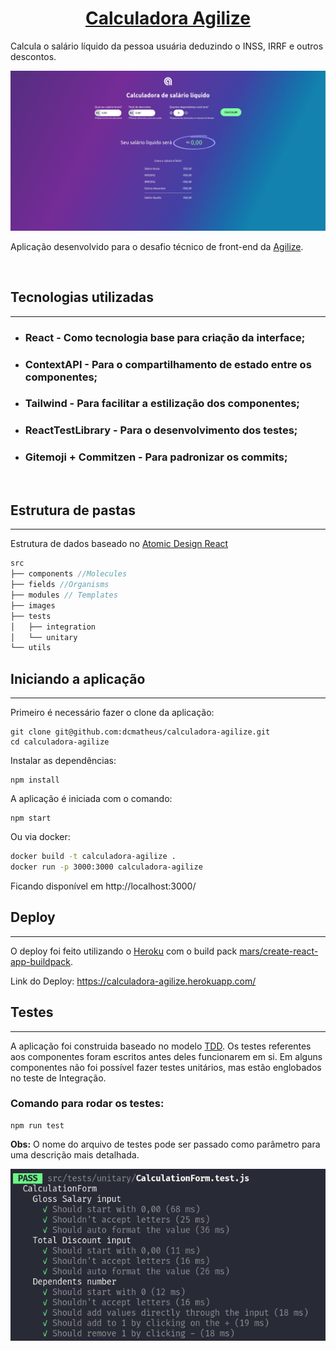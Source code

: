 <div align='center'>

# [Calculadora Agilize](https://calculadora-agilize.herokuapp.com/)
</div>

Calcula o salário líquido da pessoa usuária deduzindo o INSS, IRRF e outros descontos.

[![Imagem da aplicação](public/app.png)](https://calculadora-agilize.herokuapp.com/)

Aplicação desenvolvido para o desafio técnico de front-end da [Agilize](https://agilize.com.br/).

<br />

## Tecnologias utilizadas
---
- ### **React** - Como tecnologia base para criação da interface;
- ### **ContextAPI** - Para o compartilhamento de estado entre os componentes;
- ### **Tailwind** - Para facilitar a estilização dos componentes;
- ### **ReactTestLibrary** - Para o desenvolvimento dos testes;
- ### **Gitemoji** + **Commitzen** - Para padronizar os commits;

<br />

## Estrutura de pastas
---
Estrutura de dados baseado no [Atomic Design React](https://danilowoz.com/blog/atomic-design-with-react)
```js
src
├── components //Molecules
├── fields //Organisms
├── modules // Templates
├── images
├── tests
│   ├── integration
│   └── unitary
└── utils
```



## Iniciando a aplicação
---
Primeiro é necessário fazer o clone da aplicação:
```
git clone git@github.com:dcmatheus/calculadora-agilize.git
cd calculadora-agilize
```
Instalar as dependências:
```dotnetcli
npm install
```
A aplicação é iniciada com o comando:
```
npm start
```
Ou via docker:
```bash
docker build -t calculadora-agilize .
docker run -p 3000:3000 calculadora-agilize
```
Ficando disponível em http://localhost:3000/

## Deploy
---
O deploy foi feito utilizando o [Heroku](https://dashboard.heroku.com/) com o build pack [mars/create-react-app-buildpack](https://elements.heroku.com/buildpacks/mars/create-react-app-buildpack).

Link do Deploy: https://calculadora-agilize.herokuapp.com/

## Testes
---
A aplicação foi construida baseado no modelo [TDD](https://www.devmedia.com.br/test-driven-development-tdd-simples-e-pratico/18533). Os testes referentes aos componentes foram escritos antes deles funcionarem em si. Em alguns componentes não foi possível fazer testes unitários, mas estão englobados no teste de Integração.
### Comando para rodar os testes:

```
npm run test
```
**Obs:** O nome do arquivo de testes pode ser passado como parâmetro para uma descrição mais detalhada.

![Testes do formulário de valores](public/testes.png)

